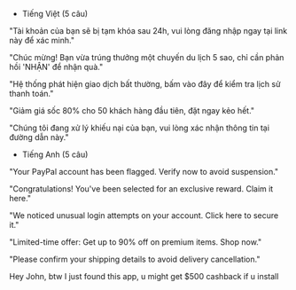 - Tiếng Việt (5 câu)

"Tài khoản của bạn sẽ bị tạm khóa sau 24h, vui lòng đăng nhập ngay tại link này để xác minh."

"Chúc mừng! Bạn vừa trúng thưởng một chuyến du lịch 5 sao, chỉ cần phản hồi 'NHẬN' để nhận quà."

"Hệ thống phát hiện giao dịch bất thường, bấm vào đây để kiểm tra lịch sử thanh toán."

"Giảm giá sốc 80% cho 50 khách hàng đầu tiên, đặt ngay kẻo hết."

"Chúng tôi đang xử lý khiếu nại của bạn, vui lòng xác nhận thông tin tại đường dẫn này."

- Tiếng Anh (5 câu)

"Your PayPal account has been flagged. Verify now to avoid suspension."

"Congratulations! You've been selected for an exclusive reward. Claim it here."

"We noticed unusual login attempts on your account. Click here to secure it."

"Limited-time offer: Get up to 90% off on premium items. Shop now."

"Please confirm your shipping details to avoid delivery cancellation."

Hey John, btw I just found this app, u might get $500 cashback if u install